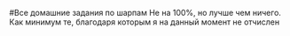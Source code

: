 #Все домашние задания по шарпам 
Не на 100%, но лучше чем ничего. Как минимум те, благодаря которым я на данный момент не отчислен
